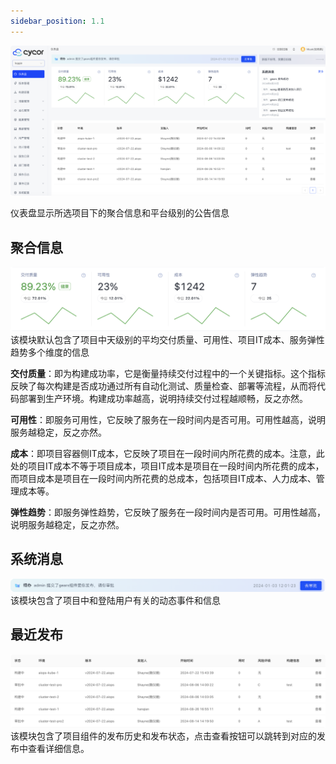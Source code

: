 ```yaml
---
sidebar_position: 1.1
---
```

![alt text](image-6.png)

仪表盘显示所选项目下的聚合信息和平台级别的公告信息
## 聚合信息
![alt text](image-7.png)
该模块默认包含了项目中天级别的平均交付质量、可用性、项目IT成本、服务弹性趋势多个维度的信息

**交付质量**：即为构建成功率，它是衡量持续交付过程中的一个关键指标。这个指标反映了每次构建是否成功通过所有自动化测试、质量检查、部署等流程，从而将代码部署到生产环境。构建成功率越高，说明持续交付过程越顺畅，反之亦然。

**可用性**：即服务可用性，它反映了服务在一段时间内是否可用。可用性越高，说明服务越稳定，反之亦然。 

**成本**：即项目容器侧IT成本，它反映了项目在一段时间内所花费的成本。注意，此处的项目IT成本不等于项目成本，项目IT成本是项目在一段时间内所花费的成本，而项目成本是项目在一段时间内所花费的总成本，包括项目IT成本、人力成本、管理成本等。

**弹性趋势**：即服务弹性趋势，它反映了服务在一段时间内是否可用。可用性越高，说明服务越稳定，反之亦然。

## 系统消息
![alt text](image-9.png)
该模块包含了项目中和登陆用户有关的动态事件和信息

## 最近发布
![alt text](image-8.png)
该模块包含了项目组件的发布历史和发布状态，点击查看按钮可以跳转到对应的发布中查看详细信息。
